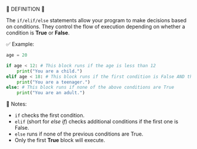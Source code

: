 🧠 DEFINITION 🧠

The `if/elif/else` statements allow your program to make decisions based on conditions.
They control the flow of execution depending on whether a condition is **True** or **False**.


✅ Example:

```python
age = 20

if age < 12: # This block runs if the age is less than 12
    print("You are a child.")
elif age < 18: # This block runs if the first condition is False AND the age is less than 18
    print("You are a teenager.")
else: # This block runs if none of the above conditions are True
    print("You are an adult.")
```


📌 Notes:

* `if` checks the first condition.
* `elif` (short for *else if*) checks additional conditions if the first one is False.
* `else` runs if none of the previous conditions are True.
* Only the first **True** block will execute.
